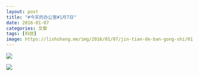 ```yaml
---
layout: post
title: "#今天的办公室#1月7日"
date: 2016-01-07
categories: 文章
tags: [科技]
image: https://lishuhang.me/img/2016/01/07/jin-tian-de-ban-gong-shi/01.jpg
---
```


![](http://mmbiz.qpic.cn/mmbiz/AdRKyBVLoHJs49ug1EjTViccztJda4MiaaabxAyuWAdFtjLfQKLI1uah6809bISd758vylWMIY07nicWClGFUBCvg/0?wx_fmt=jpeg)

![](https://lishuhang.me/img/2016/01/07/jin-tian-de-ban-gong-shi/01.jpg)
